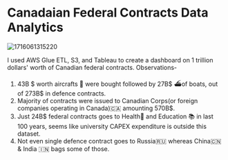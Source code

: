 # Canadaian Federal Contracts Data Analytics

![1716061315220](https://github.com/user-attachments/assets/f275ffc3-023d-4a9a-bbcf-f7878c0a2541)

I used AWS Glue ETL, S3, and Tableau to create a dashboard on 1 trillion dollars' worth of Canadian federal contracts.
Observations-
1. 43B $ worth aircrafts 🛫 were bought followed by 27B$ ⛴️of boats, out of 273B$ in defence contracts. 
2. Majority of contracts were issued to Canadian Corps(or foreign companies operating in Canada)🇨🇦 amounting 570B$.
3. Just 24B$ federal contracts goes to Health🏥 and Education 📚 in last 100 years, seems like university CAPEX expenditure is outside this dataset.
4. Not even single defence contract goes to Russia🇷🇺 whereas China🇨🇳 & India 🇮🇳 bags some of those.
